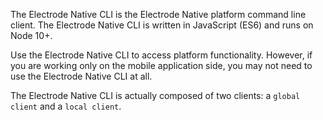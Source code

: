 The Electrode Native CLI is the Electrode Native platform command line client. The Electrode Native CLI is written in JavaScript (ES6) and runs on Node 10+.

Use the Electrode Native CLI to access platform functionality. However, if you are working only on the mobile application side, you may not need to use the Electrode Native CLI at all.

The Electrode Native CLI is actually composed of two clients: a `global client` and a `local client`.
